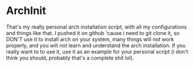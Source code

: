 # ArchInit
That's my really personal arch installation script, with all my configurations and things like that. I pushed it on github 'cause i need to git clone it, so DON'T use it to install arch on your system, many things will not work properly, and you will not learn and understand the arch installation. If you really want to to use it, use it as an example for your personal script (i don't think you should, probably that's a complete shit lol).
